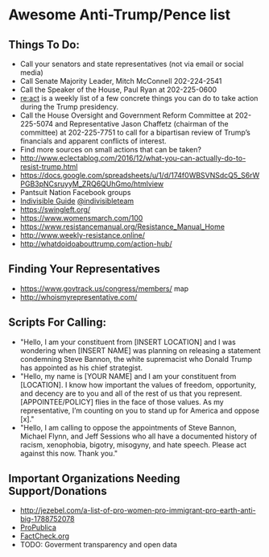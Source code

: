 # Awesome Anti-Trump/Pence list

## Things To Do:

* Call your senators and state representatives (not via email or social media)
* Call Senate Majority Leader, Mitch McConnell 202-224-2541
* Call the Speaker of the House, Paul Ryan at 202-225-0600
* [re:act](http://tinyletter.com/re-act) is a weekly list of a few concrete things you can do to take action during the Trump presidency.
* Call the House Oversight and Government Reform Committee at 202-225-5074 and Representative Jason Chaffetz (chairman of the committee) at 202-225-7751 to call for a bipartisan review of Trump’s financials and apparent conflicts of interest.
* Find more sources on small actions that can be taken?
* http://www.eclectablog.com/2016/12/what-you-can-actually-do-to-resist-trump.html
* https://docs.google.com/spreadsheets/u/1/d/174f0WBSVNSdcQ5_S6rWPGB3pNCsruyyM_ZRQ6QUhGmo/htmlview
* Pantsuit Nation Facebook groups
* [Indivisible Guide](https://www.indivisibleguide.com/) [@indivisibleteam](https://twitter.com/indivisibleteam)
* https://swingleft.org/
* https://www.womensmarch.com/100
* https://www.resistancemanual.org/Resistance_Manual_Home
* http://www.weekly-resistance.online/
* http://whatdoidoabouttrump.com/action-hub/

## Finding Your Representatives

* https://www.govtrack.us/congress/members/
map
* http://whoismyrepresentative.com/

## Scripts For Calling:

* "Hello, I am your constituent from [INSERT LOCATION] and I was wondering when [INSERT NAME] was planning on releasing a statement condemning Steve Bannon, the white supremacist who Donald Trump has appointed as his chief strategist.
* "Hello, my name is [YOUR NAME] and I am your constituent from [LOCATION]. I know how important the values of freedom, opportunity, and decency are to you and all of the rest of us that you represent. [APPOINTEE/POLICY] flies in the face of those values. As my representative, I’m counting on you to stand up for America and oppose [x]."
* "Hello, I am calling to oppose the appointments of Steve Bannon, Michael Flynn, and Jeff Sessions who all have a documented history of racism, xenophobia, bigotry, misogyny, and hate speech. Please act against this now. Thank you."

## Important Organizations Needing Support/Donations

* http://jezebel.com/a-list-of-pro-women-pro-immigrant-pro-earth-anti-big-1788752078
* [ProPublica](https://www.propublica.org/donate/)
* [FactCheck.org](https://giving.apps.upenn.edu/giving/jsp/fast.do?fastStart=simpleForm&program=ANS&fund=602014)
* TODO: Goverment transparency and open data
